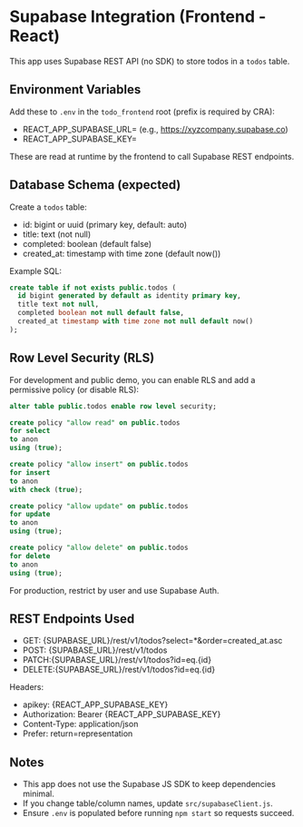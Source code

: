 # Supabase Integration (Frontend - React)

This app uses Supabase REST API (no SDK) to store todos in a `todos` table.

## Environment Variables

Add these to `.env` in the `todo_frontend` root (prefix is required by CRA):

- REACT_APP_SUPABASE_URL=<your-supabase-url> (e.g., https://xyzcompany.supabase.co)
- REACT_APP_SUPABASE_KEY=<your-anon-public-key>

These are read at runtime by the frontend to call Supabase REST endpoints.

## Database Schema (expected)

Create a `todos` table:

- id: bigint or uuid (primary key, default: auto)
- title: text (not null)
- completed: boolean (default false)
- created_at: timestamp with time zone (default now())

Example SQL:

```sql
create table if not exists public.todos (
  id bigint generated by default as identity primary key,
  title text not null,
  completed boolean not null default false,
  created_at timestamp with time zone not null default now()
);
```

## Row Level Security (RLS)

For development and public demo, you can enable RLS and add a permissive policy (or disable RLS):

```sql
alter table public.todos enable row level security;

create policy "allow read" on public.todos
for select
to anon
using (true);

create policy "allow insert" on public.todos
for insert
to anon
with check (true);

create policy "allow update" on public.todos
for update
to anon
using (true);

create policy "allow delete" on public.todos
for delete
to anon
using (true);
```

For production, restrict by user and use Supabase Auth.

## REST Endpoints Used

- GET:  {SUPABASE_URL}/rest/v1/todos?select=*&order=created_at.asc
- POST: {SUPABASE_URL}/rest/v1/todos
- PATCH:{SUPABASE_URL}/rest/v1/todos?id=eq.{id}
- DELETE:{SUPABASE_URL}/rest/v1/todos?id=eq.{id}

Headers:
- apikey: {REACT_APP_SUPABASE_KEY}
- Authorization: Bearer {REACT_APP_SUPABASE_KEY}
- Content-Type: application/json
- Prefer: return=representation

## Notes

- This app does not use the Supabase JS SDK to keep dependencies minimal.
- If you change table/column names, update `src/supabaseClient.js`.
- Ensure `.env` is populated before running `npm start` so requests succeed.
